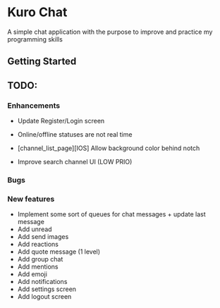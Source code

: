 # Kuro Chat

A simple chat application with the purpose to improve and practice my programming skills

## Getting Started



## TODO:


### Enhancements
- Update Register/Login screen
- Online/offline statuses are not real time
- [channel_list_page][IOS] Allow background color behind notch

- Improve search channel UI (LOW PRIO)
### Bugs

### New features
- Implement some sort of queues for chat messages + update last message
- Add unread
- Add send images
- Add reactions
- Add quote message (1 level)
- Add group chat
- Add mentions
- Add emoji
- Add notifications
- Add settings screen
- Add logout screen